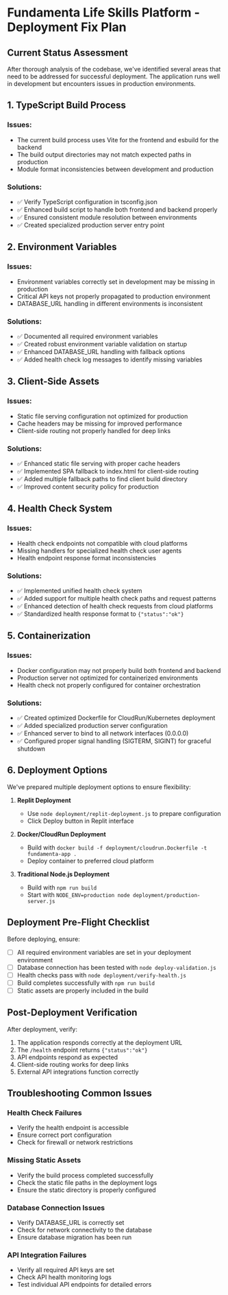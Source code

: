 # Fundamenta Life Skills Platform - Deployment Fix Plan

## Current Status Assessment

After thorough analysis of the codebase, we've identified several areas that need to be addressed for successful deployment. The application runs well in development but encounters issues in production environments.

## 1. TypeScript Build Process

### Issues:
- The current build process uses Vite for the frontend and esbuild for the backend
- The build output directories may not match expected paths in production
- Module format inconsistencies between development and production

### Solutions:
- ✅ Verify TypeScript configuration in tsconfig.json
- ✅ Enhanced build script to handle both frontend and backend properly
- ✅ Ensured consistent module resolution between environments
- ✅ Created specialized production server entry point

## 2. Environment Variables

### Issues:
- Environment variables correctly set in development may be missing in production
- Critical API keys not properly propagated to production environment
- DATABASE_URL handling in different environments is inconsistent

### Solutions:
- ✅ Documented all required environment variables
- ✅ Created robust environment variable validation on startup
- ✅ Enhanced DATABASE_URL handling with fallback options
- ✅ Added health check log messages to identify missing variables

## 3. Client-Side Assets

### Issues:
- Static file serving configuration not optimized for production
- Cache headers may be missing for improved performance
- Client-side routing not properly handled for deep links

### Solutions:
- ✅ Enhanced static file serving with proper cache headers
- ✅ Implemented SPA fallback to index.html for client-side routing
- ✅ Added multiple fallback paths to find client build directory
- ✅ Improved content security policy for production

## 4. Health Check System

### Issues:
- Health check endpoints not compatible with cloud platforms
- Missing handlers for specialized health check user agents
- Health endpoint response format inconsistencies

### Solutions:
- ✅ Implemented unified health check system
- ✅ Added support for multiple health check paths and request patterns
- ✅ Enhanced detection of health check requests from cloud platforms
- ✅ Standardized health response format to `{"status":"ok"}`

## 5. Containerization

### Issues:
- Docker configuration may not properly build both frontend and backend
- Production server not optimized for containerized environments
- Health check not properly configured for container orchestration

### Solutions:
- ✅ Created optimized Dockerfile for CloudRun/Kubernetes deployment
- ✅ Added specialized production server configuration
- ✅ Enhanced server to bind to all network interfaces (0.0.0.0)
- ✅ Configured proper signal handling (SIGTERM, SIGINT) for graceful shutdown

## 6. Deployment Options

We've prepared multiple deployment options to ensure flexibility:

1. **Replit Deployment**
   - Use `node deployment/replit-deployment.js` to prepare configuration
   - Click Deploy button in Replit interface

2. **Docker/CloudRun Deployment**
   - Build with `docker build -f deployment/cloudrun.Dockerfile -t fundamenta-app .`
   - Deploy container to preferred cloud platform

3. **Traditional Node.js Deployment**
   - Build with `npm run build`
   - Start with `NODE_ENV=production node deployment/production-server.js`

## Deployment Pre-Flight Checklist

Before deploying, ensure:

- [ ] All required environment variables are set in your deployment environment
- [ ] Database connection has been tested with `node deploy-validation.js`
- [ ] Health checks pass with `node deployment/verify-health.js`
- [ ] Build completes successfully with `npm run build`
- [ ] Static assets are properly included in the build

## Post-Deployment Verification

After deployment, verify:

1. The application responds correctly at the deployment URL
2. The `/health` endpoint returns `{"status":"ok"}`
3. API endpoints respond as expected
4. Client-side routing works for deep links
5. External API integrations function correctly

## Troubleshooting Common Issues

### Health Check Failures
- Verify the health endpoint is accessible
- Ensure correct port configuration
- Check for firewall or network restrictions

### Missing Static Assets
- Verify the build process completed successfully
- Check the static file paths in the deployment logs
- Ensure the static directory is properly configured

### Database Connection Issues
- Verify DATABASE_URL is correctly set
- Check for network connectivity to the database
- Ensure database migration has been run

### API Integration Failures
- Verify all required API keys are set
- Check API health monitoring logs
- Test individual API endpoints for detailed errors